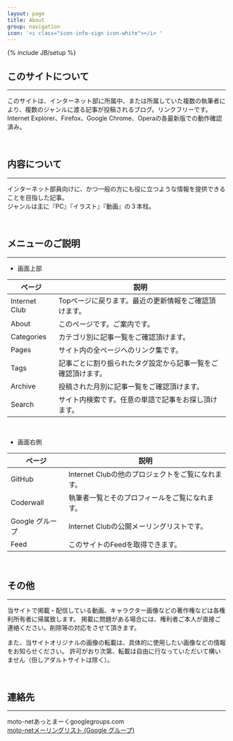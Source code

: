 ```yaml
---
layout: page
title: About 
group: navigation
icon: '<i class="icon-info-sign icon-white"></i> '
---
```

{% include JB/setup %}

## このサイトについて
---
このサイトは、インターネット部に所属中、または所属していた複数の執筆者により、複数のジャンルに渡る記事が投稿されるブログ。リンクフリーです。  
Internet Explorer、Firefox、Google Chrome、Operaの各最新版での動作確認済み。

<br>

## 内容について
---
インターネット部員向けに、かつ一般の方にも役に立つような情報を提供できることを目指した記事。  
ジャンルは主に『PC』『イラスト』『動画』の３本柱。

<br>

## メニューのご説明
---
 - 画面上部  

<table class="table">
  <thead>
    <tr>
      <th>ページ</th>
      <th>説明</th>
    </tr>
  </thead>
  <tbody>
    <tr>
      <td>Internet Club</td>
      <td>Topページに戻ります。最近の更新情報をご確認頂けます。</td>
    </tr>
    <tr>
      <td>About</td>
      <td>このページです。ご案内です。</td>
    </tr>
    <tr>
      <td>Categories</td>
      <td>カテゴリ別に記事一覧をご確認頂けます。</td>
    </tr>
    <tr>
      <td>Pages</td>
      <td>サイト内の全ページへのリンク集です。</td>
    </tr>
    <tr>
      <td>Tags</td>
      <td>記事ごとに割り振られたタグ設定から記事一覧をご確認頂けます。</td>
    </tr>
    <tr>
      <td>Archive</td>
      <td>投稿された月別に記事一覧をご確認頂けます。</td>
    </tr>
    <tr>
      <td>Search</td>
      <td>サイト内検索です。任意の単語で記事をお探し頂けます。</td>
    </tr>
  </tbody>
</table>

<br>

 - 画面右側  

<table class="table"> 
  <thead>
    <tr>
      <th>ページ</th>
      <th>説明</th>
    </tr>
  </thead>
  <tbody>
    <tr>
      <td>GitHub</td>
      <td>Internet Clubの他のプロジェクトをご覧になれます。</td>
    </tr>
    <tr>
      <td>Coderwall</td>
      <td>執筆者一覧とそのプロフィールをご覧になれます。</td>
    </tr>
    <tr>
      <td>Google グループ</td>
      <td>Internet Clubの公開メーリングリストです。</td>
    </tr>
    <tr>
      <td>Feed</td>
      <td>このサイトのFeedを取得できます。</td>
    </tr>
  </tbody>
</table>

<br>

## その他
---
当サイトで掲載・配信している動画、キャラクター画像などの著作権などは各権利所有者に帰属致します。
掲載に問題がある場合には、権利者ご本人が直接ご連絡ください。削除等の対応をさせて頂きます。

また、当サイトオリジナルの画像の転載は、具体的に使用したい画像などの情報をお知らせください。
許可がおり次第、転載は自由に行なっていただいて構いません（但しアダルトサイトは除く）。

<br>


## 連絡先
---
moto-netあっとまーくgooglegroups.com  
[moto-netメーリングリスト (Google グループ)](https://groups.google.com/d/forum/moto-net)
